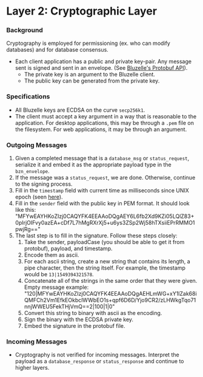 # Layer 2: Cryptographic Layer

### Background

Cryptography is employed for permissioning \(ex. who can modify databases\) and for database consensus.

* Each client application has a public and private key-pair. Any message sent is signed and sent in an envelope. \(See [Bluzelle's Protobuf API](../bluzelles-protobuf-api.md#message-envelopes)\).
  * The private key is an argument to the Bluzelle client. 
  * The public key can be generated from the private key.

### Specifications

* All Bluzelle keys are ECDSA on the curve `secp256k1`.
* The client must accept a key argument in a way that is reasonable to the application. For desktop applications, this may be through a `.pem` file on the filesystem. For web applications, it may be through an argument.

### Outgoing Messages

1. Given a completed message that is a `database_msg` or `status_request`, serialize it and embed it as the appropriate payload type in the `bzn_envelope`. 
2. If the message was a `status_request`, we are done. Otherwise, continue to the signing process.
3. Fill in the `timestamp` field with current time as milliseconds since UNIX epoch \(seen [here](https://currentmillis.com/)\).
4. Fill in the `sender` field with the public key in PEM format. It should look like this: "MFYwEAYHKoZIzj0CAQYFK4EEAAoDQgAEY6L6fb2Xd9KZi05LQlZ83+0pIrjOIFvy0azEA+cDf7L7hMgRXrXj5+u6ys3ZSp2Wj58hTXsiiEPrRMMO1pwjRg=="
5. The last step is to fill in the signature. Follow these steps closely:
   1. Take the sender, payloadCase \(you should be able to get it from protobuf\), payload, and timestamp. 
   2. Encode them as ascii.
   3. For each ascii string, create a new string that contains its length, a pipe character, then the string itself. For example, the timestamp would be `13|1549394321578`.
   4. Concatenate all of the strings in the same order that they were given. Empty message example: "120\|MFYwEAYHKoZIzj0CAQYFK4EEAAoDQgAEHLmWG+xY1lZak68iQMFCh2Vm1EfkEOkbclWWbEO1s+qpf6D6D/Yjo9CR2/zLHWkgTqo71nnjWWEU5FekTHjVmQ==2\|100\|1\|0"
   5. Convert this string to binary with ascii as the encoding.
   6. Sign the binary with the ECDSA private key.
   7. Embed the signature in the protobuf file.

### Incoming Messages

* Cryptography is not verified for incoming messages. Interpret the payload as a `database_response` or `status_response` and continue to higher layers.





